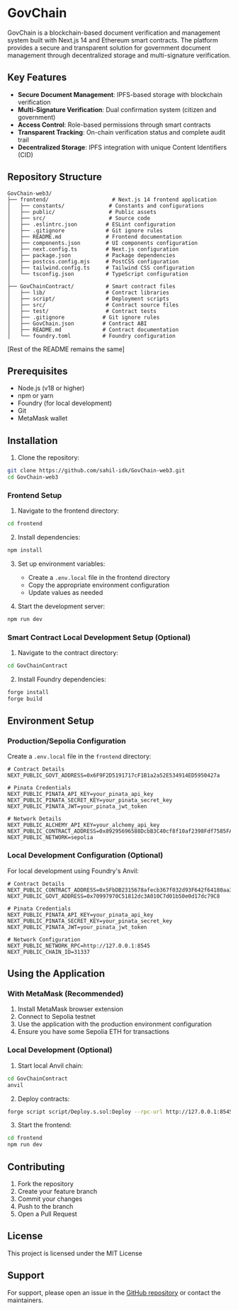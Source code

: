 # GovChain

GovChain is a blockchain-based document verification and management system built with Next.js 14 and Ethereum smart contracts. The platform provides a secure and transparent solution for government document management through decentralized storage and multi-signature verification.

## Key Features

- **Secure Document Management**: IPFS-based storage with blockchain verification
- **Multi-Signature Verification**: Dual confirmation system (citizen and government)
- **Access Control**: Role-based permissions through smart contracts
- **Transparent Tracking**: On-chain verification status and complete audit trail
- **Decentralized Storage**: IPFS integration with unique Content Identifiers (CID)



## Repository Structure

```
GovChain-web3/
├── frontend/                    # Next.js 14 frontend application
│   ├── constants/              # Constants and configurations
│   ├── public/                 # Public assets
│   ├── src/                    # Source code
│   ├── .eslintrc.json         # ESLint configuration
│   ├── .gitignore             # Git ignore rules
│   ├── README.md              # Frontend documentation
│   ├── components.json        # UI components configuration
│   ├── next.config.ts         # Next.js configuration
│   ├── package.json           # Package dependencies
│   ├── postcss.config.mjs     # PostCSS configuration
│   ├── tailwind.config.ts     # Tailwind CSS configuration
│   └── tsconfig.json          # TypeScript configuration
│
├── GovChainContract/          # Smart contract files
│   ├── lib/                   # Contract libraries
│   ├── script/                # Deployment scripts
│   ├── src/                   # Contract source files
│   ├── test/                  # Contract tests
│   ├── .gitignore            # Git ignore rules
│   ├── GovChain.json         # Contract ABI
│   ├── README.md             # Contract documentation
│   └── foundry.toml          # Foundry configuration
```

[Rest of the README remains the same]
## Prerequisites

- Node.js (v18 or higher)
- npm or yarn
- Foundry (for local development)
- Git
- MetaMask wallet

## Installation

1. Clone the repository:
```bash
git clone https://github.com/sahil-idk/GovChain-web3.git
cd GovChain-web3
```

### Frontend Setup

1. Navigate to the frontend directory:
```bash
cd frontend
```

2. Install dependencies:
```bash
npm install
```

3. Set up environment variables:
   - Create a `.env.local` file in the frontend directory
   - Copy the appropriate environment configuration
   - Update values as needed

4. Start the development server:
```bash
npm run dev
```

### Smart Contract Local Development Setup (Optional)

1. Navigate to the contract directory:
```bash
cd GovChainContract
```

2. Install Foundry dependencies:
```bash
forge install
forge build
```

## Environment Setup

### Production/Sepolia Configuration
Create a `.env.local` file in the `frontend` directory:

```plaintext
# Contract Details
NEXT_PUBLIC_GOVT_ADDRESS=0x6F9F2D5191717cF1B1a2a52E534914ED5950427a

# Pinata Credentials
NEXT_PUBLIC_PINATA_API_KEY=your_pinata_api_key
NEXT_PUBLIC_PINATA_SECRET_KEY=your_pinata_secret_key
NEXT_PUBLIC_PINATA_JWT=your_pinata_jwt_token

# Network Details
NEXT_PUBLIC_ALCHEMY_API_KEY=your_alchemy_api_key
NEXT_PUBLIC_CONTRACT_ADDRESS=0x89295696588DcbB3C40cf8f10af2398Fdf7585FA
NEXT_PUBLIC_NETWORK=sepolia
```

### Local Development Configuration (Optional)
For local development using Foundry's Anvil:

```plaintext
# Contract Details
NEXT_PUBLIC_CONTRACT_ADDRESS=0x5FbDB2315678afecb367f032d93F642f64180aa3
NEXT_PUBLIC_GOVT_ADDRESS=0x70997970C51812dc3A010C7d01b50e0d17dc79C8

# Pinata Credentials
NEXT_PUBLIC_PINATA_API_KEY=your_pinata_api_key
NEXT_PUBLIC_PINATA_SECRET_KEY=your_pinata_secret_key
NEXT_PUBLIC_PINATA_JWT=your_pinata_jwt_token

# Network Configuration
NEXT_PUBLIC_NETWORK_RPC=http://127.0.0.1:8545
NEXT_PUBLIC_CHAIN_ID=31337
```

## Using the Application

### With MetaMask (Recommended)
1. Install MetaMask browser extension
2. Connect to Sepolia testnet
3. Use the application with the production environment configuration
4. Ensure you have some Sepolia ETH for transactions

### Local Development (Optional)
1. Start local Anvil chain:
```bash
cd GovChainContract
anvil
```

2. Deploy contracts:
```bash
forge script script/Deploy.s.sol:Deploy --rpc-url http://127.0.0.1:8545 --broadcast
```

3. Start the frontend:
```bash
cd frontend
npm run dev
```



## Contributing

1. Fork the repository
2. Create your feature branch
3. Commit your changes
4. Push to the branch
5. Open a Pull Request

## License

This project is licensed under the MIT License

## Support

For support, please open an issue in the [GitHub repository](https://github.com/sahil-idk/GovChain-web3) or contact the maintainers.
